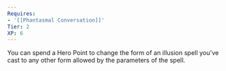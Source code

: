 ```yaml
---
Requires:
- '[[Phantasmal Conversation]]'
Tier: 2
XP: 6
---
```


You can spend a Hero Point to change the form of an illusion spell you've cast to any other form allowed by the parameters of the spell.